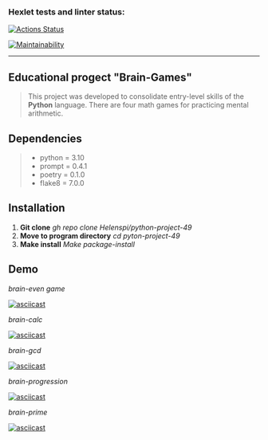 ### Hexlet tests and linter status:
[![Actions Status](https://github.com/Helenspi/python-project-49/actions/workflows/hexlet-check.yml/badge.svg)](https://github.com/Helenspi/python-project-49/actions)

[![Maintainability](https://api.codeclimate.com/v1/badges/532aa3b6bc2e6af230fe/maintainability)](https://codeclimate.com/github/Helenspi/python-project-49/maintainability)
___

## Educational progect "Brain-Games"
> This project was developed to consolidate entry-level skills of the **Python** language. 
> There are four math games for practicing mental arithmetic.

## Dependencies
> - python = 3.10
> - prompt = 0.4.1
> - poetry = 0.1.0
> - flake8 = 7.0.0

## Installation
1. **Git clone**     _gh repo clone Helenspi/python-project-49_
2. **Move to program directory**      _cd pyton-project-49_
3. **Make install**     _Make package-install_

## Demo

 _brain-even game_

[![asciicast](https://asciinema.org/a/o6mA0xqAndiaxNYtHv9hWTBwZ.svg)](https://asciinema.org/a/o6mA0xqAndiaxNYtHv9hWTBwZ)

_brain-calc_

[![asciicast](https://asciinema.org/a/Pl35cZGGm6W9zTARzvLW22JY9.svg)](https://asciinema.org/a/Pl35cZGGm6W9zTARzvLW22JY9)

_brain-gcd_

[![asciicast](https://asciinema.org/a/iZGKOyNgB8piYGcduduWD7uHM.svg)](https://asciinema.org/a/iZGKOyNgB8piYGcduduWD7uHM)

_brain-progression_

[![asciicast](https://asciinema.org/a/1lQHDJfIeKyYczhzYClCJjmOK.svg)](https://asciinema.org/a/1lQHDJfIeKyYczhzYClCJjmOK)

_brain-prime_

[![asciicast](https://asciinema.org/a/lugQ2cXUbA6jwzgQgZmQgOVVd.svg)](https://asciinema.org/a/lugQ2cXUbA6jwzgQgZmQgOVVd)

